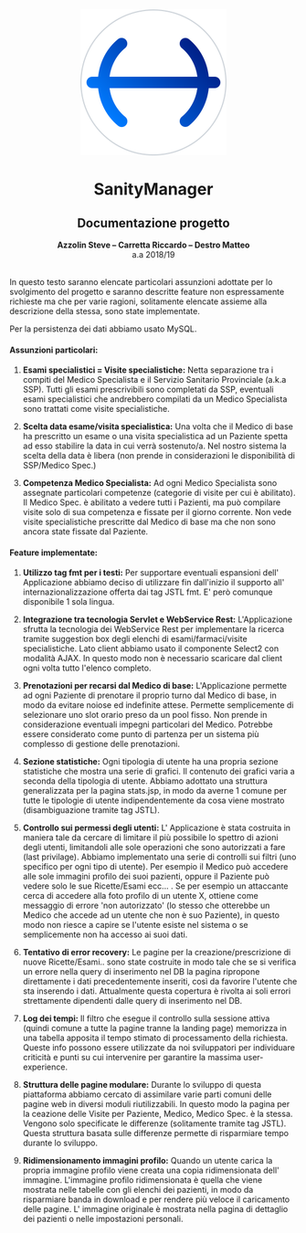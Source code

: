 <div align="center"><img src="logo.svg" /></div>
<div align="center"><h1>SanityManager</h1></div>
<div align="center"><h2>Documentazione progetto</h2></div>
<div align="center"><b>Azzolin Steve – Carretta Riccardo – Destro Matteo</b></div>
<div align="center">a.a 2018/19</div>
<br/>



In questo testo saranno elencate particolari assunzioni adottate per lo svolgimento del progetto e saranno descritte feature non espressamente richieste ma che per varie ragioni, solitamente elencate assieme alla descrizione della stessa, sono state implementate.

Per la persistenza dei dati abbiamo usato MySQL.



#### Assunzioni particolari:

1.	**Esami specialistici = Visite specialistiche:** Netta separazione tra i compiti del Medico Specialista e il Servizio Sanitario Provinciale (a.k.a SSP). Tutti gli esami prescrivibili sono completati da SSP, eventuali esami specialistici che andrebbero compilati da un Medico Specialista sono trattati come visite specialistiche.

2.	**Scelta data esame/visita specialistica:** Una volta che il Medico di base ha prescritto un esame o una visita specialistica ad un Paziente spetta ad esso stabilire la data in cui verrà sostenuto/a. Nel nostro sistema la scelta della data è libera (non prende in considerazioni le disponibilità di SSP/Medico Spec.)

3.	**Competenza Medico Specialista:** Ad ogni Medico Specialista sono assegnate particolari competenze (categorie di visite per cui è abilitato). Il Medico Spec. è abilitato a vedere tutti i Pazienti, ma può compilare visite solo di sua competenza e fissate per il giorno corrente. Non vede visite specialistiche prescritte dal Medico di base ma che non sono ancora state fissate dal Paziente.




#### Feature implementate:

1.	**Utilizzo tag fmt per i testi:** Per supportare eventuali espansioni dell' Applicazione abbiamo deciso di utilizzare fin dall'inizio il supporto all' internazionalizzazione offerta dai tag JSTL fmt. E' però comunque disponibile 1 sola lingua.

2.	**Integrazione tra tecnologia Servlet e WebService Rest:** L'Applicazione sfrutta la tecnologia dei WebService Rest per implementare la ricerca tramite suggestion box degli elenchi di esami/farmaci/visite specialistiche. Lato client abbiamo usato il componente Select2 con modalità AJAX. In questo modo non è necessario scaricare dal client ogni volta tutto l'elenco completo.

3.	**Prenotazioni per recarsi dal Medico di base:** L'Applicazione permette ad ogni Paziente di prenotare il proprio turno dal Medico di base, in modo da evitare noiose ed indefinite attese. Permette semplicemente di selezionare uno slot orario preso da un pool fisso. Non prende in considerazione eventuali impegni particolari del Medico. Potrebbe essere considerato come punto di partenza per un sistema più complesso di gestione delle prenotazioni.

4.	**Sezione statistiche:** Ogni tipologia di utente ha una propria sezione statistiche che mostra una serie di grafici. Il contenuto dei grafici varia a seconda della tipologia di utente. Abbiamo adottato una struttura generalizzata per la pagina stats.jsp, in modo da averne 1 comune per tutte le tipologie di utente indipendentemente da cosa viene mostrato (disambiguazione tramite tag JSTL).

5.	**Controllo sui permessi degli utenti:** L' Applicazione è stata costruita in maniera tale da cercare di limitare il più possibile lo spettro di azioni degli utenti, limitandoli alle sole operazioni che sono autorizzati a fare (last privilage). Abbiamo implementato una serie di controlli sui filtri (uno specifico per ogni tipo di utente). Per esempio il Medico può accedere alle sole immagini profilo dei suoi pazienti, oppure il Paziente può vedere solo le sue Ricette/Esami ecc... . Se per esempio un attaccante cerca di accedere alla foto profilo di un utente X, ottiene come messaggio di errore 'non autorizzato' (lo stesso che otterebbe un Medico che accede ad un utente che non è suo Paziente), in questo modo non riesce a capire se l'utente esiste nel sistema o se semplicemente non ha accesso ai suoi dati.

6.	**Tentativo di error recovery:** Le pagine per la creazione/prescrizione di nuove Ricette/Esami.. sono state costruite in modo tale che se si verifica un errore nella query di inserimento nel DB la pagina ripropone direttamente i dati precedentemente inseriti, così da favorire l'utente che sta inserendo i dati. Attualmente questa copertura è rivolta ai soli errori strettamente dipendenti dalle query di inserimento nel DB.

7.	**Log dei tempi:** Il filtro che esegue il controllo sulla sessione attiva (quindi comune a tutte la pagine tranne la landing page) memorizza in una tabella apposita il tempo stimato di processamento della richiesta. Queste info possono essere utilizzate da noi sviluppatori per individuare criticità e punti su cui intervenire per garantire la massima user-experience.

8.	**Struttura delle pagine modulare:** Durante lo sviluppo di questa piattaforma abbiamo cercato di assimilare varie parti comuni delle pagine web in diversi moduli riutilizzabili. In questo modo la pagina per la ceazione delle Visite per Paziente, Medico, Medico Spec. è la stessa. Vengono solo specificate le differenze (solitamente tramite tag JSTL). Questa struttura basata sulle differenze permette di risparmiare tempo durante lo sviluppo.

9.	**Ridimensionamento immagini profilo:** Quando un utente carica la propria immagine profilo viene creata una copia ridimensionata dell' immagine. L'immagine profilo ridimensionata è quella che viene mostrata nelle tabelle con gli elenchi dei pazienti, in modo da risparmiare banda in download e per rendere più veloce il caricamento delle pagine. L' immagine originale è mostrata nella pagina di dettaglio dei pazienti o nelle impostazioni personali.
